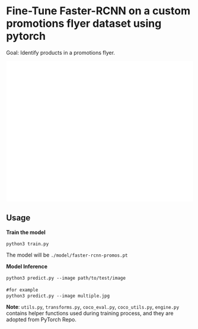 # Fine-Tune Faster-RCNN on a custom promotions flyer dataset using pytorch

Goal: Identify products in a promotions flyer.

![Predictions](pred.jpg)

## Usage

__Train the model__
```shell
python3 train.py
```

The model will be `./model/faster-rcnn-promos.pt`

__Model Inference__

```shell
python3 predict.py --image path/to/test/image

#for example
python3 predict.py --image multiple.jpg
```
__Note__: `utils.py`, `transforms.py`, `coco_eval.py`, `coco_utils.py`, `engine.py` contains helper functions used during training process, and they are adopted from PyTorch Repo.
